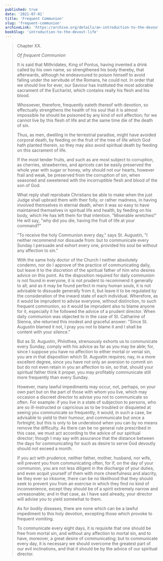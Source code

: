```yaml
---
published: true
date: '2021-07-01'
title: 'Frequent Communion'
slug: 'frequent-communion'
archiveLink: 'https://archive.org/details/an-introduction-to-the-devout-life/page/84?view=theater'
bookSlug: 'introduction-to-the-devout-life'
---
```


> Chapter XX.
>
> *Of frequent Communion*
>
> It is said that Mithridates, King of Pontus, having invented a drink called by his own name, so strengthened his body thereby, that afterwards, although he endeavoured to poison himself to avoid falling under the servitude of the Romans, he could not. In order that we should live for ever, our Saviour has instituted the most adorable sacrament of the Eucharist, which contains really his flesh and his blood.
>
> Whosoever, therefore, frequently eateth thereof with devotion, so effectually strengthens the health of his soul that it is almost impossible he should be poisoned by any kind of evil affection; for we cannot live by
this flesh of life and at the same time die of the death of sin.
>
> Thus, as men, dwelling in the terrestrial paradise, might have avoided corporal death, by feeding on the fruit of the tree of life which God hath planted therein, so they may also avoid spiritual death by feeding on this sacrament of life.
>
> If the most tender fruits, and such as are most subject to corruption, as cherries, strawberries, and apricots can be easily preserved the whole year with sugar or honey, why should not our hearts, however frail and weak, be preserved from the corruption of sin, when seasoned and sweetened with the incorruptible flesh and blood of the son of God.
>
> What reply shall reprobate Christians be able to make when the just Judge shall upbraid them with their folly, or rather madness, in having involved themselves in eternal death, when it was so easy to have maintained themselves in spiritual life and health, by feeding on his body, which He has left them for that intention. "Miserable wretches!" He will say, "why did you die, having the fruit of life at your command?"
>
> "To receive the holy Communion every day," says St. Augustin, "I neither recommend nor dissuade from: but to communicate every Sunday I persuade and exhort every one, provided his soul be without any affection to sin."
>
> With the same holy doctor of the Church I neither absolutely condemn, nor do I approve of the practice of communicating daily, but leave it to the discretion of the spiritual father of him who desires advice on this point. As the disposition required for daily communion is not found in everyone, it is not prudent to recommend it generally to all; and as it may be found perfect in many human souls, it is not advisable to dissuade generally from it, but leave it to be regulated by the consideration of the inward state of each individual. Wherefore, as it would be imprudent to advise everyone, without distinction, to such frequent communion, so it would be imprudent also to blame anyone for it, especially it he followed the advice of a prudent director. When daily communion was objected to in the case of St. Catharine of Sienna, she returned this modest and graceful answer: "Since St. Augustin blamed it not, I pray you not to blame it and I shall be content with your silence."
>
> But as St. Augustin, Philothea, strenuously exhorts us to communicate every Sunday, comply with his advice as far as you may be able; for, since I suppose you have no affection to either mortal or venial sin, you are in that disposition which St. Augustin requires; nay, in a more excellent degree, since you have not only an aversion to commit sin but do not even retain in you an affection to sin, so that, should your spiritual father think it proper, you may profitably communicate still more frequently than every Sunday.
>
> However, many lawful impediments may occur, not, perhaps, on your own part but on the part of those with whom you live, which may occasion a discreet director to advise you not to communicate so often. For example: if you live in a state of subjection to persons, who are so ill-instructed or capricious as to be troubled or disquieted at seeing you communicate so frequently, it would, in such a case, be advisable to yield to their humour, and communicate but once a fortnight; but this is only to be understood when you can by no means remove the difficulty. As there can be no general rule prescribed in this case, we must act according to the advice of our spiritual director; though I may say with assurance that the distance between the days for communicating for such as desire to serve God devoutly should not exceed a month.
>
> If you act with prudence, neither father, mother, husband, nor wife, will prevent you from communicating often, for if, on the day of your communion, you are not less diligent in the discharge of your duties, and even acquit yourself of them with more cheerfulness and alacrity, be they ever so irksome, there can be no likelihood that they should seek to prevent you from an exercise in which they find no kind of inconvenience, except they should be of a spirit extremely narrow and unreasonable; and in that case, as I have said already, your director will advise you to yield somewhat to them.
>
> As for bodily diseases, there are none which can be a lawful impediment to this holy devotion, excepting those which provoke to frequent vomiting.
>
> To communicate every eight days, it is requisite that one should be free from mortal sin, and without any affection to mortal sin, and to have, moreover, a great desire of communicating; but to communicate every day, it is necessary we should overcome the greatest part of our evil inclinations, and that it should be by the advice of our spiritual director.